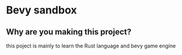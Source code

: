 # Bevy sandbox

## Why are you making this project?

this poject is mainly to learn the Rust language and bevy game engine

